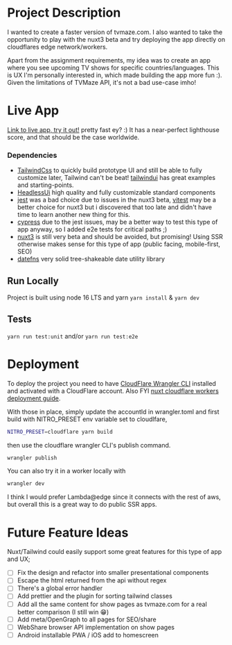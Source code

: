 # Project Description

I wanted to create a faster version of tvmaze.com. I also wanted to take the 
opportunity to play with the nuxt3 beta and try deploying the app directly on cloudflares edge network/workers.

Apart from the assignment requirements, my idea was to create an app where you see upcoming TV shows for specific countries/languages.
This is UX I'm personally interested in, which made building the app more fun :). Given the limitations of TVMaze API, it's not a bad use-case imho!

# Live App

[Link to live app, try it out!](https://nuxt-v-maze.devmc.workers.dev/) pretty fast ey? :) It has a near-perfect lighthouse score, and that 
should be the case worldwide.

### Dependencies

* [TailwindCss](https://tailwindcss.com/) to quickly build prototype UI and still be able to fully customize later, Tailwind can't be beat! [tailwindui](https://tailwindui.com/) has great examples and starting-points.
* [HeadlessUi](https://headlessui.dev/) high quality and fully customizable standard components
* [jest](https://jestjs.io/) was a bad choice due to issues in the nuxt3 beta, [vitest](https://vitest.dev/guide/) may be a better choice for nuxt3 but i discovered that too late and didn't have time to learn another new thing for this.
* [cypress](https://cypress.io) due to the jest issues, may be a better way to test this type of app anyway, so I added e2e tests for critical paths ;)
* [nuxt3](https://v3.nuxtjs.org/) is still very beta and should be avoided, but promising! Using SSR otherwise makes sense for this type of app (public facing, mobile-first, SEO)
* [datefns](https://date-fns.org/) very solid tree-shakeable date utility library

## Run Locally
Project is built using node 16 LTS and yarn
`yarn install` & `yarn dev`

## Tests
`yarn run test:unit` and/or `yarn run test:e2e`

# Deployment
To deploy the project you need to have [CloudFlare Wrangler CLI](https://developers.cloudflare.com/workers/cli-wrangler/install-update/) 
installed and activated with a CloudFlare account. Also FYI [nuxt cloudflare workers deployment guide](https://v3.nuxtjs.org/guide/deployment/cloudflare).

With those in place, simply update the accountId in wrangler.toml and first build with NITRO_PRESET env variable set to cloudlfare,
```bash
NITRO_PRESET=cloudflare yarn build
```
then use the cloudflare wrangler CLI's publish command.
```bash
wrangler publish
```
You can also try it in a worker locally with
```bash
wrangler dev
```

I think I would prefer Lambda@edge since it connects with the rest of aws, but overall this is a great way to do public SSR apps.

# Future Feature Ideas
Nuxt/Tailwind could easily support some great features for this type of app and UX;
- [ ] Fix the design and refactor into smaller presentational components
- [ ] Escape the html returned from the api without regex
- [ ] There's a global error handler 
- [ ] Add prettier and the plugin for sorting tailwind classes
- [ ] Add all the same content for show pages as tvmaze.com for a real better comparison (I still win 😁)
- [ ] Add meta/OpenGraph to all pages for SEO/share
- [ ] WebShare browser API implementation on show pages
- [ ] Android installable PWA / iOS add to homescreen
